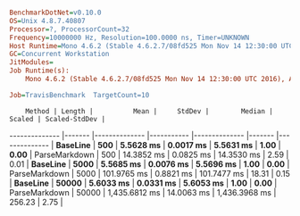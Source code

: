 ``` ini

BenchmarkDotNet=v0.10.0
OS=Unix 4.8.7.40807
Processor=?, ProcessorCount=32
Frequency=10000000 Hz, Resolution=100.0000 ns, Timer=UNKNOWN
Host Runtime=Mono 4.6.2 (Stable 4.6.2.7/08fd525 Mon Nov 14 12:30:00 UTC 2016), Arch=64-bit RELEASE
GC=Concurrent Workstation
JitModules=
Job Runtime(s):
	Mono 4.6.2 (Stable 4.6.2.7/08fd525 Mon Nov 14 12:30:00 UTC 2016), Arch=64-bit RELEASE

Job=TravisBenchmark  TargetCount=10  

```
        Method | Length |          Mean |     StdDev |        Median | Scaled | Scaled-StdDev |
-------------- |------- |-------------- |----------- |-------------- |------- |-------------- |
      **BaseLine** |    **500** |     **5.5628 ms** |  **0.0017 ms** |     **5.5631 ms** |   **1.00** |          **0.00** |
 ParseMarkdown |    500 |    14.3852 ms |  0.0825 ms |    14.3530 ms |   2.59 |          0.01 |
      **BaseLine** |   **5000** |     **5.5685 ms** |  **0.0076 ms** |     **5.5696 ms** |   **1.00** |          **0.00** |
 ParseMarkdown |   5000 |   101.9765 ms |  0.8821 ms |   101.7477 ms |  18.31 |          0.15 |
      **BaseLine** |  **50000** |     **5.6033 ms** |  **0.0331 ms** |     **5.6053 ms** |   **1.00** |          **0.00** |
 ParseMarkdown |  50000 | 1,435.6812 ms | 14.0063 ms | 1,436.3968 ms | 256.23 |          2.75 |
